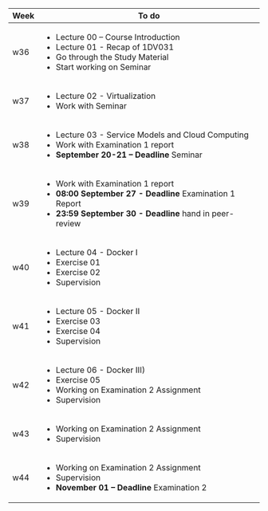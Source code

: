<table width="70%">
  <thead>
    <tr>
      <th>Week</th>
      <th>To do</th>
    </tr>
  </thead>
  <tbody>
    <tr>
      <td>w36</td>
      <td>
        <ul>
          <li>Lecture 00 – Course Introduction</li>
          <li>Lecture 01 - Recap of 1DV031</li>
          <li>Go through the Study Material</li>
          <li>Start working on Seminar</li>
        </ul>
      </td>
    </tr>
    <tr>
      <td>w37</td>
      <td>
        <ul>
          <li>Lecture 02 - Virtualization</li>
          <li>Work with Seminar</li>
        </ul>
      </td>
    </tr>
    <tr>
      <td>w38</td>
      <td>
        <ul>
          <li>Lecture 03 - Service Models and Cloud Computing</li>
          <li>Work with Examination 1 report</li>
          <li><strong>September 20-21 – Deadline</strong> Seminar</li>
        </ul>
      </td>
    </tr>
    <tr>
      <td>w39</td>
      <td>
        <ul>
          <li>Work with Examination 1 report</li>
          <li>
            <strong>08:00 September 27 - Deadline</strong> Examination 1 Report</li>
          <li>
            <strong>23:59 September 30 - Deadline</strong> hand in peer-review</li>
        </ul>
      </td>
    </tr>
    <tr>
      <td>w40</td>
      <td>
        <ul>
          <li>Lecture 04 - Docker I</li>
          <li>Exercise 01</li>
          <li>Exercise 02</li>
          <li>Supervision</li>
        </ul>
      </td>
    </tr>
    <tr>
      <td>w41</td>
      <td>
        <ul>
          <li>Lecture 05 - Docker II</li>
          <li>Exercise 03</li>
          <li>Exercise 04</li>
          <li>Supervision</li>
        </ul>
      </td>
    </tr>
    <tr>
      <td>w42</td>
      <td>
        <ul>
          <li>Lecture 06 - Docker III)</li>
          <li>Exercise 05</li>
          <li>Working on Examination 2 Assignment</li>
          <li>Supervision</li>
        </ul>
      </td>
    </tr>
    <tr>
      <td>w43</td>
      <td>
        <ul>
          <li>Working on Examination 2 Assignment</li>
          <li>Supervision</li>
        </ul>
      </td>
    </tr>
    <tr>
      <td>w44</td>
      <td>
        <ul>
          <li>Working on Examination 2 Assignment</li>
          <li>Supervision</li>
          <li>
            <strong>November 01 – Deadline</strong> Examination 2</li>
        </ul>
      </td>
    </tr>
  </tbody>
</table>